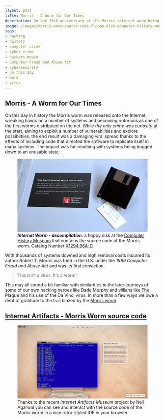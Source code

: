 ```yaml
---
layout: post
title: Morris - A Worm for Our Times
description: On the 35th anniversary of the Morris internet worm being launched we look back at a piece of computer history that our own hackers heroes owe a debt of gratitude to. 
image: /images/morris-worm-source-code-floppy-disk-computer-history-museum-intel-free-press-2013oct25-cyberdelianyc.jpg
tags: 
- hacking
- history
- computer crime
- cyber crime
- hackers movie
- Computer Fraud and Abuse Act
- cybersecurity
- on this day
- worm
- virus
---
```


## Morris - A Worm for Our Times

On this day in history the Morris worm was released onto the Internet, wreaking havoc on a number of systems and becoming notorious as one of the first worms distributed on the net. While _the only crime was curiosity_ at the start, aiming to exploit a number of vulnerabilities and explore possibiltiies, the end result was a damaging viral spread thanks to the effects of including code that directed the software to replicate itself in many systems. The impact was far-reaching with systems being bogged down to an unusable state.

<figure class="figure">
<a href="/images/morris-worm-source-code-floppy-disk-computer-history-museum-intel-free-press-2013oct25-cyberdelianyc.jpg" title="(click for big)"><img class="figure-img img-fluid" loading="lazy" src="/images/morris-worm-source-code-floppy-disk-computer-history-museum-intel-free-press-2013oct25-cyberdelianyc.jpg" alt="Photo of a display case at the Computer History Museum containing a single black 3.5-inch floppy disk. A yellow paper tag sitting beneath it with handwriting in pencil: Internet Worm - Source Code X1294.96A-D. A black museum description plackard sits to the left: 'The Morris Internet Worm source code - This disk contins the complete source code of the Morris Internet worm program. This tiny, 99-line program brought large pieces of the Internet to a standstill on November 2nd, 1988. The worm was the first of many intrusive programs that use the Internet to spread.' A red square logo is at bottom of plackard with binary ones and zeroes symbols and white text COMPUTER HISTORY MUSEUM."></a>
<figcaption class="figure-caption"><em><strong>Internet Worm - decompilation</strong></em>: a floppy disk at the <a href="https://www.computerhistory.org/timeline/1988/#169ebbe2ad45559efbc6eb35720646a8" title="Link to Timeline of Computer History 1988 at the Computer History Museum">Computer History Museum</a> that contains the source code of the Morris worm. Catalog Number <a href="https://www.computerhistory.org/collections/catalog/X1294.96A-D" title="Link to Computer History Museum Artifact Details page">X1294.96A-D</a>.</figcaption>
</figure>

With thousands of systems downed and high removal costs incurred its author Robert T. Morris was tried in the U.S. under the _1986 Computer Fraud and Abuse Act_ and was its first conviction.

> This isn't a virus. It's a worm!

This may all sound a bit familiar with similarities to the later journeys of some of our own hacking heroes like Dade Murphy and villians like The Plague and his use of the Da Vinci virus. In more than a few ways we owe a debt of gratitude to the trail blazed by the [Morris worm](https://en.wikipedia.org/wiki/Morris_worm).

## [Internet Artifacts - Morris Worm source code](https://neal.fun/internet-artifacts/morris-worm/)

<figure class="figure">
<a href="https://neal.fun/internet-artifacts/morris-worm/" title="Link to the Internet Artifacts Museum Morris worm page"><img class="figure-img img-fluid" loading="lazy" src="/images/morris-worm-interactive-source-code-neal-fun-internet-artifacts-1080x608.jpg" alt="Screenshot of a web page from the Internet Artifacts Museum showing a blue and yellow DOS-style text editor screen mounted on a marble stand with marble background as in a museum. The editor screen as various C programming source codes for the Morris Worm. The year highlighted at the top of the interface for the website is 1988. Top corner says NEAL.FUN."></a>
<figcaption class="figure-caption">Thanks to the recent <em>Internet Artifacts Museum</em> project by Neil Agarwal you can see and interact with the source code of the Morris worm in a nice retro-styled IDE in your browser.</figcaption>
</figure>

